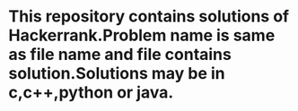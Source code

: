 # This repository contains solutions of Hackerrank.Problem name is same as file name and file contains solution.Solutions may be in c,c++,python or java.

